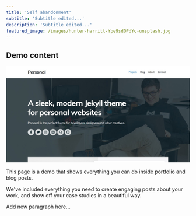 ```yaml
---
title: 'Self abandonment'
subtitle: 'Subtitle edited...'
description: 'Subtitle edited...'
featured_image: /images/hunter-harritt-Ype9sdOPdYc-unsplash.jpg
---
```


## Demo content

![Social image](images/social.jpg)

This page is a demo that shows everything you can do inside portfolio and blog posts.

We've included everything you need to create engaging posts about your work, and show off your case studies in a beautiful way.

Add new paragraph here...

